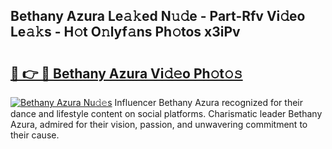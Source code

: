## Bethany Azura Le𝚊𝚔ed N𝚞𝚍e - Part-Rfv Vi𝚍eo Le𝚊𝚔s - H𝚘t O𝚗lyf𝚊ns Ph𝚘tos x3iPv

# <h2><a href="http://hf64j6.feru.top/?c=Bethany+Azura">🔗 👉 🔴 Bethany Azura Vi𝚍𝚎o Ph𝚘t𝚘𝚜</a></h2>

[![Bethany Azura Nu𝚍𝚎s](https://i.imgur.com/0TWrTi3.gif)](http://hf64j6.feru.top/?c=Bethany+Azura)
Influencer Bethany Azura recognized for their dance and lifestyle content on social platforms. Charismatic leader Bethany Azura, admired for their vision, passion, and unwavering commitment to their cause. 
